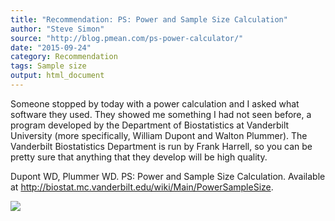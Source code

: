 ```yaml
---
title: "Recommendation: PS: Power and Sample Size Calculation"
author: "Steve Simon"
source: "http://blog.pmean.com/ps-power-calculator/"
date: "2015-09-24"
category: Recommendation
tags: Sample size
output: html_document
---
```


Someone stopped by today with a power calculation and I asked what
software they used. They showed me something I had not seen before, a
program developed by the Department of Biostatistics at Vanderbilt
University (more specifically, William Dupont and Walton Plummer). The
Vanderbilt Biostatistics Department is run by Frank Harrell, so you can
be pretty sure that anything that they develop will be high
quality.

<!---More--->

Dupont WD, Plummer WD. PS: Power and Sample Size Calculation. Available
at <http://biostat.mc.vanderbilt.edu/wiki/Main/PowerSampleSize>.

![](http://www.pmean.com/images/images/15/ps-power-calculator01.png)




